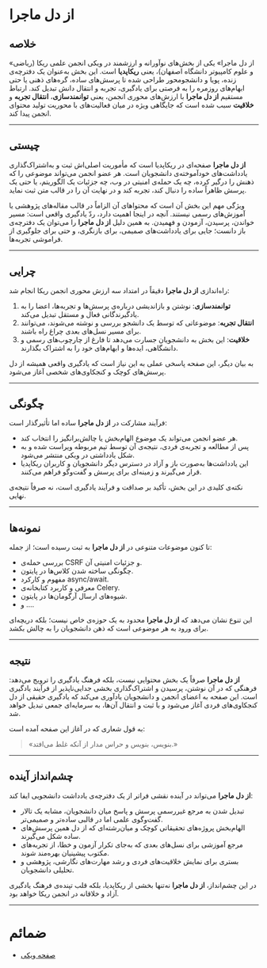 
# از دل ماجرا

## خلاصه

«از دل ماجرا» یکی از بخش‌های نوآورانه و ارزشمند در ویکی انجمن علمی ریکا (ریاضی و علوم کامپیوتر دانشگاه اصفهان)، یعنی **ریکاپدیا** است.
این بخش به‌عنوان یک دفترچه‌ی زنده، پویا و دانشجومحور طراحی شده تا پرسش‌های ساده، گره‌های ذهنی یا حتی ابهام‌های روزمره را به فرصتی برای یادگیری، تجربه و انتقال دانش تبدیل کند.
ارتباط مستقیم **از دل ماجرا** با ارزش‌های محوری انجمن، یعنی **توانمندسازی**، **انتقال تجربه** و **خلاقیت** سبب شده است که جایگاهی ویژه در میان فعالیت‌های با محوریت تولید محتوای انجمن پیدا کند.

---
## چیستی

**از دل ماجرا** صفحه‌ای در ریکاپدیا است که مأموریت اصلی‌اش ثبت و به‌اشتراک‌گذاری یادداشت‌های خودآموخته‌ی دانشجویان است.
هر عضو انجمن می‌تواند موضوعی را که ذهنش را درگیر کرده، چه یک حمله‌ی امنیتی در وب، چه جزئیات یک الگوریتم، یا حتی یک پرسش ظاهراً ساده را دنبال کند، تجربه کند و در نهایت آن را در قالب متن ثبت نماید.

ویژگی مهم این بخش آن است که محتواهای آن الزاماً در قالب مقاله‌های پژوهشی یا آموزش‌های رسمی نیستند.
آنچه در اینجا اهمیت دارد، ردّ یادگیری واقعی است: مسیر خواندن، پرسیدن، آزمودن و فهمیدن.
به همین دلیل **از دل ماجرا** را می‌توان یک دفترچه‌ی باز دانست؛ جایی برای یادداشت‌های صمیمی، برای بازنگری، و حتی برای جلوگیری از فراموشی تجربه‌ها.

---
## چرایی

راه‌اندازی **از دل ماجرا** دقیقاً در امتداد سه ارزش محوری انجمن ریکا انجام شد:

1. **توانمندسازی**: نوشتن و بازاندیشی درباره‌ی پرسش‌ها و تجربه‌ها، اعضا را به یادگیرندگانی فعال و مستقل تبدیل می‌کند.
2. **انتقال تجربه**: موضوعاتی که توسط یک دانشجو بررسی و نوشته می‌شوند، می‌توانند برای مسیر نسل‌های بعدی چراغ راه باشند.
3. **خلاقیت**: این بخش به دانشجویان جسارت می‌دهد تا فارغ از چارچوب‌های رسمی و دانشگاهی، ایده‌ها و ابهام‌های خود را به اشتراک بگذارند.

به بیان دیگر، این صفحه پاسخی عملی به این نیاز است که یادگیری واقعی همیشه از دل پرسش‌های کوچک و کنجکاوی‌های شخصی آغاز می‌شود.

---
## چگونگی

فرآیند مشارکت در **از دل ماجرا** ساده اما تأثیرگذار است:

* هر عضو انجمن می‌تواند یک موضوع الهام‌بخش یا چالش‌برانگیز را انتخاب کند.
* پس از مطالعه و تجربه‌ی فردی، نتیجه‌ی آن توسط تیم مربوطه ویراست شده و به شکل یادداشتی در ویکی منتشر می‌شود.
* این یادداشت‌ها به‌صورت باز و آزاد در دسترس دیگر دانشجویان و کاربران ریکاپدیا قرار می‌گیرند و زمینه‌ای برای پرسش و گفت‌وگو فراهم می‌کنند.

نکته‌ی کلیدی در این بخش، تأکید بر صداقت و فرآیند یادگیری است، نه صرفاً نتیجه‌ی نهایی.

---
## نمونه‌ها

تا کنون موضوعات متنوعی در **از دل ماجرا** به ثبت رسیده است؛ از جمله:

* بررسی حمله‌ی CSRF و جزئیات امنیتی آن.
* چگونگی ساخته شدن کلاس‌ها در پایتون.
* مفهوم و کارکرد async/await.
* معرفی و کاربرد کتابخانه‌ی Celery.
* شیوه‌های ارسال آرگومان‌ها در پایتون.
* و ....

این تنوع نشان می‌دهد که **از دل ماجرا** محدود به یک حوزه‌ی خاص نیست؛ بلکه دریچه‌ای برای ورود به هر موضوعی است که ذهن دانشجویان را به چالش بکشد.

---
## نتیجه

**از دل ماجرا** صرفاً یک بخش محتوایی نیست، بلکه فرهنگ یادگیری را ترویج می‌دهد: فرهنگی که در آن نوشتن، پرسیدن و اشتراک‌گذاری بخشی جدایی‌ناپذیر از فرآیند یادگیری است.
این صفحه به اعضای انجمن و دانشجویان یادآوری می‌کند که یادگیری حقیقی از دل کنجکاوی‌های فردی آغاز می‌شود و با ثبت و انتقال آن‌ها، به سرمایه‌ای جمعی تبدیل خواهد شد.

به قول شعاری که در آغاز این صفحه آمده است:

> «بنویس، بنویس و حراس مدار از آنکه غلط می‌افتد.»

---
## چشم‌انداز آینده

**از دل ماجرا** می‌تواند در آینده نقشی فراتر از یک دفترچه‌ی یادداشت دانشجویی ایفا کند:

* تبدیل شدن به مرجع غیررسمی پرسش و پاسخ میان دانشجویان، مشابه یک تالار گفت‌وگوی علمی اما در قالبی ساده‌تر و صمیمی‌تر.
* الهام‌بخش پروژه‌های تحقیقاتی کوچک و میان‌رشته‌ای که از دل همین پرسش‌های ساده شکل می‌گیرند.
* مرجع آموزشی برای نسل‌های بعدی که به‌جای تکرار آزمون و خطا، از تجربه‌های مکتوب پیشینیان بهره‌مند شوند.
* بستری برای نمایش خلاقیت‌های فردی و رشد مهارت‌های نگارشی، پژوهشی و تحلیلی دانشجویان.

در این چشم‌انداز، **از دل ماجرا** نه‌تنها بخشی از ریکاپدیا، بلکه قلب تپنده‌ی فرهنگ یادگیری آزاد و خلاقانه در انجمن ریکا خواهد بود.

---
# ضمائم
- [صفحه ویکی](../docs/index.md) 